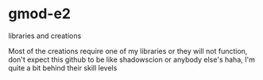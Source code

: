 # gmod-e2
libraries and creations

Most of the creations require one of my libraries or they will not function, don't expect this github to be like shadowscion or anybody else's haha, I'm quite a bit behind their skill levels
